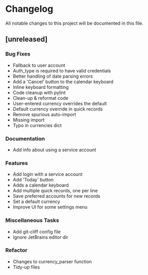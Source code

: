 # Changelog

All notable changes to this project will be documented in this file.

## [unreleased]

### Bug Fixes

- Fallback to user account
- Auth_type is required to have valid credentials
- Better handling of date parsing errors
- Add a 'Cancel' button to the calendar keyboard
- Inline keyboard formatting
- Code cleanup with pylint
- Clean-up & reformat code
- User-entered currency overrides the default
- Default currency override in quick records
- Remove spurious auto-import
- Missing import
- Typo in currencies dict

### Documentation

- Add info about using a service account

### Features

- Add login with a service account
- Add 'Today' button
- Adds a calendar keyboard
- Add multiple quick records, one per line
- Save preferred accounts for new records
- Set a default currency
- Improve UI for some settings menu

### Miscellaneous Tasks

- Add git-cliff config file
- Ignore JetBrains editor dir

### Refactor

- Changes to currency_parser function
- Tidy-up files

<!-- generated by git-cliff -->
